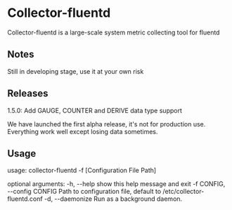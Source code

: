 Collector-fluentd
====================

Collector-fluentd is a large-scale system metric collecting tool for fluentd

Notes
--------

Still in developing stage, use it at your own risk

Releases
--------

1.5.0: Add GAUGE, COUNTER and DERIVE data type support

We have launched the first alpha release, it's not for production use.
Everything work well except losing data sometimes.


Usage
---------

usage: collector-fluentd -f [Configuration File Path]

optional arguments:
  -h, --help            show this help message and exit
  -f CONFIG, --config CONFIG
                        Path to configuration file, default to /etc/collector-
                        fluentd.conf
  -d, --daemonize       Run as a background daemon.